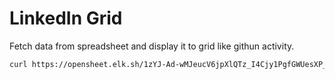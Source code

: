 # LinkedIn Grid

Fetch data from spreadsheet and display it to grid like githun activity.

```bash
curl https://opensheet.elk.sh/1zYJ-Ad-wMJeucV6jpXlQTz_I4Cjy1PgfGWUesXP_XJY/1 --output src/lib/data.json
```
